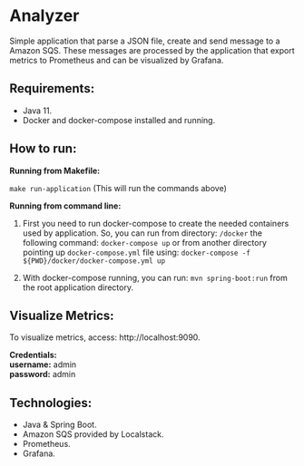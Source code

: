 # Analyzer

Simple application that parse a JSON file, create and send message to a Amazon SQS.
 These messages are processed by the application that export metrics to Prometheus and can be visualized by Grafana.

## Requirements:

* Java 11.
* Docker and docker-compose installed and running.

## How to run:

**Running from Makefile:**

`make run-application` (This will run the commands above)

**Running from command line:**

1. First you need to run docker-compose to create the needed containers used by application.
 So, you can run from directory: `/docker` 
 the following command: `docker-compose up` or from another directory pointing up `docker-compose.yml` file using: `docker-compose -f ${PWD}/docker/docker-compose.yml up`

2. With docker-compose running, you can run: `mvn spring-boot:run` from the root application directory.

## Visualize Metrics:

To visualize metrics, access: http://localhost:9090. 

**Credentials:** \
**username:** admin \
**password:** admin

## Technologies:

* Java & Spring Boot.
* Amazon SQS provided by Localstack.
* Prometheus.
* Grafana.
